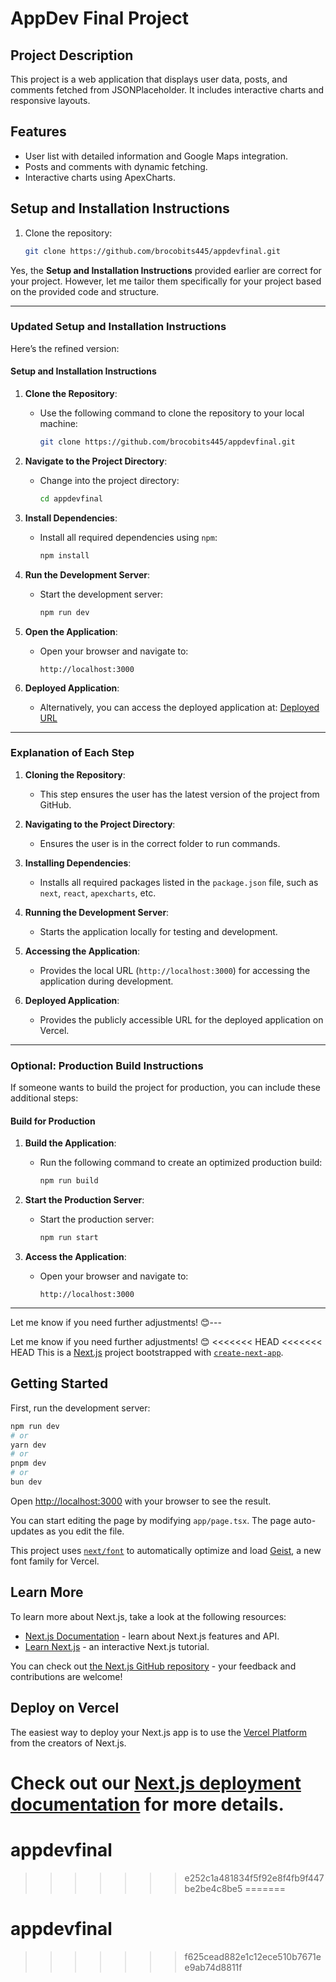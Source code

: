 # AppDev Final Project

## Project Description
This project is a web application that displays user data, posts, and comments fetched from JSONPlaceholder. It includes interactive charts and responsive layouts.

## Features
- User list with detailed information and Google Maps integration.
- Posts and comments with dynamic fetching.
- Interactive charts using ApexCharts.

## Setup and Installation Instructions
1. Clone the repository:
   ```bash
   git clone https://github.com/brocobits445/appdevfinal.git

Yes, the **Setup and Installation Instructions** provided earlier are correct for your project. However, let me tailor them specifically for your project based on the provided code and structure.

---

### **Updated Setup and Installation Instructions**
Here’s the refined version:

#### **Setup and Installation Instructions**
1. **Clone the Repository**:
   - Use the following command to clone the repository to your local machine:
     ```bash
     git clone https://github.com/brocobits445/appdevfinal.git
     ```

2. **Navigate to the Project Directory**:
   - Change into the project directory:
     ```bash
     cd appdevfinal
     ```

3. **Install Dependencies**:
   - Install all required dependencies using `npm`:
     ```bash
     npm install
     ```

4. **Run the Development Server**:
   - Start the development server:
     ```bash
     npm run dev
     ```

5. **Open the Application**:
   - Open your browser and navigate to:
     ```
     http://localhost:3000
     ```

6. **Deployed Application**:
   - Alternatively, you can access the deployed application at:
     [Deployed URL](https://final-project-mu-wheat.vercel.app)

---

### **Explanation of Each Step**
1. **Cloning the Repository**:
   - This step ensures the user has the latest version of the project from GitHub.

2. **Navigating to the Project Directory**:
   - Ensures the user is in the correct folder to run commands.

3. **Installing Dependencies**:
   - Installs all required packages listed in the `package.json` file, such as `next`, `react`, `apexcharts`, etc.

4. **Running the Development Server**:
   - Starts the application locally for testing and development.

5. **Accessing the Application**:
   - Provides the local URL (`http://localhost:3000`) for accessing the application during development.

6. **Deployed Application**:
   - Provides the publicly accessible URL for the deployed application on Vercel.

---

### **Optional: Production Build Instructions**
If someone wants to build the project for production, you can include these additional steps:

#### **Build for Production**
1. **Build the Application**:
   - Run the following command to create an optimized production build:
     ```bash
     npm run build
     ```

2. **Start the Production Server**:
   - Start the production server:
     ```bash
     npm run start
     ```

3. **Access the Application**:
   - Open your browser and navigate to:
     ```
     http://localhost:3000
     ```

---

Let me know if you need further adjustments! 😊---

Let me know if you need further adjustments! 😊
<<<<<<< HEAD
<<<<<<< HEAD
This is a [Next.js](https://nextjs.org) project bootstrapped with [`create-next-app`](https://nextjs.org/docs/app/api-reference/cli/create-next-app).

## Getting Started

First, run the development server:

```bash
npm run dev
# or
yarn dev
# or
pnpm dev
# or
bun dev
```

Open [http://localhost:3000](http://localhost:3000) with your browser to see the result.

You can start editing the page by modifying `app/page.tsx`. The page auto-updates as you edit the file.

This project uses [`next/font`](https://nextjs.org/docs/app/building-your-application/optimizing/fonts) to automatically optimize and load [Geist](https://vercel.com/font), a new font family for Vercel.

## Learn More

To learn more about Next.js, take a look at the following resources:

- [Next.js Documentation](https://nextjs.org/docs) - learn about Next.js features and API.
- [Learn Next.js](https://nextjs.org/learn) - an interactive Next.js tutorial.

You can check out [the Next.js GitHub repository](https://github.com/vercel/next.js) - your feedback and contributions are welcome!

## Deploy on Vercel

The easiest way to deploy your Next.js app is to use the [Vercel Platform](https://vercel.com/new?utm_medium=default-template&filter=next.js&utm_source=create-next-app&utm_campaign=create-next-app-readme) from the creators of Next.js.

Check out our [Next.js deployment documentation](https://nextjs.org/docs/app/building-your-application/deploying) for more details.
=======
# appdevfinal
>>>>>>> e252c1a481834f5f92e8f4fb9f447be2be4c8be5
=======
# appdevfinal
>>>>>>> f625cead882e1c12ece510b7671ee9ab74d8811f
